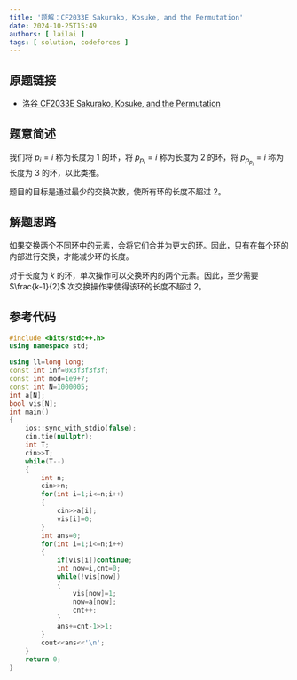 ```yaml
---
title: '题解：CF2033E Sakurako, Kosuke, and the Permutation'
date: 2024-10-25T15:49
authors: [ lailai ]
tags: [ solution, codeforces ]
---
```


## 原题链接

- [洛谷 CF2033E Sakurako, Kosuke, and the Permutation](https://www.luogu.com.cn/problem/CF2033E)

<!-- truncate -->

## 题意简述

我们将 $p_i=i$ 称为长度为 $1$ 的环，将 $p_{p_i}=i$ 称为长度为 $2$ 的环，将 $p_{p_{p_i}}=i$ 称为长度为 $3$ 的环，以此类推。

题目的目标是通过最少的交换次数，使所有环的长度不超过 $2$。

## 解题思路

如果交换两个不同环中的元素，会将它们合并为更大的环。因此，只有在每个环的内部进行交换，才能减少环的长度。

对于长度为 $k$ 的环，单次操作可以交换环内的两个元素。因此，至少需要 $\frac{k-1}{2}$ 次交换操作来使得该环的长度不超过 $2$。

## 参考代码

```cpp
#include <bits/stdc++.h>
using namespace std;

using ll=long long;
const int inf=0x3f3f3f3f;
const int mod=1e9+7;
const int N=1000005;
int a[N];
bool vis[N];
int main()
{
	ios::sync_with_stdio(false);
	cin.tie(nullptr);
	int T;
	cin>>T;
	while(T--)
	{
		int n;
		cin>>n;
		for(int i=1;i<=n;i++)
		{
			cin>>a[i];
			vis[i]=0;
		}
		int ans=0;
		for(int i=1;i<=n;i++)
		{
			if(vis[i])continue;
			int now=i,cnt=0;
			while(!vis[now])
			{
				vis[now]=1;
				now=a[now];
				cnt++;
			}
			ans+=cnt-1>>1;
		}
		cout<<ans<<'\n';
	}
	return 0;
}
```
